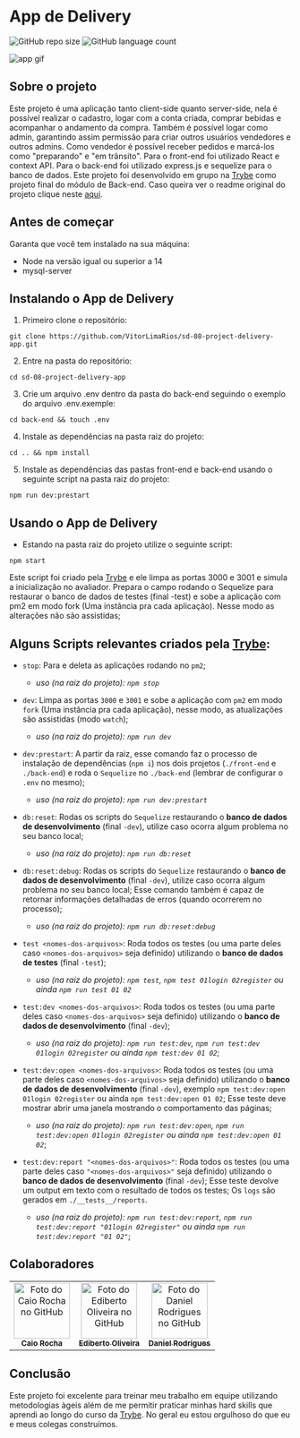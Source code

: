 # App de Delivery

![GitHub repo size](https://img.shields.io/github/repo-size/VitorLimaRios/sd-08-project-delivery-app?style=for-the-badge)
![GitHub language count](https://img.shields.io/github/languages/count/VitorLimaRios/sd-08-project-delivery-app?style=for-the-badge)

<img src="https://media.giphy.com/media/f6WXn9PBkFXmtlK3uO/giphy.gif" alt="app gif">

## Sobre o projeto

Este projeto é uma aplicação tanto client-side quanto server-side, nela é possível realizar o cadastro, logar com a conta criada, comprar bebidas e acompanhar o andamento da compra. Também é possível logar como admin, garantindo assim permissão para criar outros usuários vendedores e outros admins. Como vendedor é possível receber pedidos e marcá-los como "preparando" e "em trânsito". Para o front-end foi utilizado React e context API. Para o back-end foi utilizado express.js e sequelize para o banco de dados. Este projeto foi desenvolvido em grupo na [Trybe](https://www.betrybe.com/) como projeto final do módulo de Back-end. Caso queira ver o readme original do projeto clique neste [aqui](https://github.com/tryber/sd-08-project-delivery-app).

## Antes de começar

Garanta que você tem instalado na sua máquina:
- Node na versão igual ou superior a 14
- mysql-server

## Instalando o App de Delivery

1. Primeiro clone o repositório:
```
git clone https://github.com/VitorLimaRios/sd-08-project-delivery-app.git
```
2. Entre na pasta do repositório:
```
cd sd-08-project-delivery-app
```
3. Crie um arquivo .env dentro da pasta do back-end seguindo o exemplo do arquivo .env.exemple:
```
cd back-end && touch .env
```
4. Instale as dependências na pasta raiz do projeto:
```
cd .. && npm install
```
5. Instale as dependências das pastas front-end e back-end usando o seguinte script na pasta raiz do projeto:
```
npm run dev:prestart
```

## Usando o App de Delivery

- Estando na pasta raiz do projeto utilize o seguinte script:
```
npm start
```
Este script foi criado pela [Trybe](https://www.betrybe.com/) e ele limpa as portas 3000 e 3001 e simula a inicialização no avaliador. Prepara o campo rodando o Sequelize para restaurar o banco de dados de testes (final -test) e sobe a aplicação com pm2 em modo fork (Uma instância pra cada aplicação). Nesse modo as alterações não são assistidas;

## Alguns Scripts relevantes criados pela [Trybe](https://www.betrybe.com/):

- `stop`: Para e deleta as aplicações rodando no `pm2`;
  - *uso (na raiz do projeto): `npm stop`*

- `dev`: Limpa as portas `3000` e `3001` e sobe a aplicação com `pm2` em modo `fork` (Uma instância pra cada aplicação), nesse modo, as atualizações são assistidas (modo `watch`);
  - *uso (na raiz do projeto): `npm run dev`*

- `dev:prestart`: A partir da raiz, esse comando faz o processo de instalação de dependências (`npm i`) nos dois projetos (`./front-end` e `./back-end`) e roda o `Sequelize` no `./back-end` (lembrar de configurar o `.env` no mesmo);
  - *uso (na raiz do projeto): `npm run dev:prestart`*

- `db:reset`: Rodas os scripts do `Sequelize` restaurando o **banco de dados de desenvolvimento** (final `-dev`), utilize caso ocorra algum problema no seu banco local;
  - *uso (na raiz do projeto): `npm run db:reset`*

- `db:reset:debug`: Rodas os scripts do `Sequelize` restaurando o **banco de dados de desenvolvimento** (final `-dev`), utilize caso ocorra algum problema no seu banco local; Esse comando também é capaz de retornar informações detalhadas de erros (quando ocorrerem no processo);
  - *uso (na raiz do projeto): `npm run db:reset:debug`*

- `test <nomes-dos-arquivos>`: Roda todos os testes (ou uma parte deles caso `<nomes-dos-arquivos>` seja definido) utilizando o **banco de dados de testes** (final `-test`);
  - *uso (na raiz do projeto): `npm test`, `npm test 01login 02register` ou ainda `npm run test 01 02`*

- `test:dev <nomes-dos-arquivos>`: Roda todos os testes (ou uma parte deles caso `<nomes-dos-arquivos>` seja definido) utilizando o **banco de dados de desenvolvimento** (final `-dev`); 
  - *uso (na raiz do projeto): `npm run test:dev`, `npm run test:dev 01login 02register` ou ainda `npm test:dev 01 02`*;

- `test:dev:open <nomes-dos-arquivos>`: Roda todos os testes (ou uma parte deles caso `<nomes-dos-arquivos>` seja definido) utilizando o **banco de dados de desenvolvimento** (final `-dev`), exemplo `npm test:dev:open 01login 02register` ou ainda `npm test:dev:open 01 02`; Esse teste deve mostrar abrir uma janela mostrando o comportamento das páginas;
  - *uso (na raiz do projeto): `npm run test:dev:open`, `npm run test:dev:open 01login 02register` ou ainda `npm test:dev:open 01 02`*;

- `test:dev:report "<nomes-dos-arquivos>"`: Roda todos os testes (ou uma parte deles caso `"<nomes-dos-arquivos>"` seja definido) utilizando o **banco de dados de desenvolvimento** (final `-dev`); Esse teste devolve um output em texto com o resultado de todos os testes; Os `logs` são gerados em `./__tests__/reports`.
  - *uso (na raiz do projeto): `npm run test:dev:report`, `npm run test:dev:report "01login 02register"` ou ainda `npm run test:dev:report "01 02"`*;

## Colaboradores

<table>
  <tr>
    <td align="center">
      <a href="https://github.com/caiomzrocha">
        <img src="https://avatars.githubusercontent.com/u/26100158?v=4" width="100px;" alt="Foto do Caio Rocha no GitHub"/><br>
        <sub>
          <b>Caio Rocha</b>
        </sub>
      </a>
    </td>
    <td align="center">
      <a href="https://github.com/edibertooliveira">
        <img src="https://avatars.githubusercontent.com/u/48109015?v=4" width="100px;" alt="Foto do Ediberto Oliveira no GitHub"/><br>
        <sub>
          <b>Ediberto Oliveira</b>
        </sub>
      </a>
    </td>
    <td align="center">
      <a href="https://github.com/danieldsrd">
        <img src="https://avatars.githubusercontent.com/u/71866380?v=4" width="100px;" alt="Foto do Daniel Rodrigues no GitHub"/><br>
        <sub>
          <b>Daniel Rodrigues</b>
        </sub>
      </a>
    </td>
  </tr>
</table>

## Conclusão

Este projeto foi excelente para treinar meu trabalho em equipe utilizando metodologias àgeis além de me permitir praticar minhas hard skills que aprendi ao longo do curso da [Trybe](https://www.betrybe.com/). No geral eu estou orgulhoso do que eu e meus colegas construímos.
